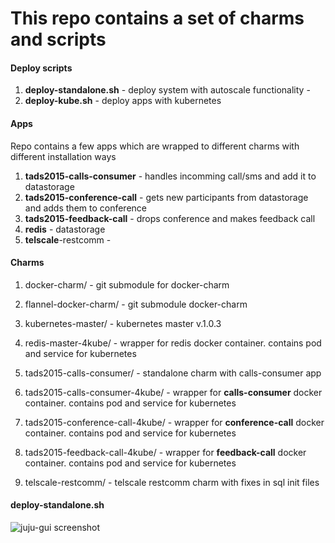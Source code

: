 # This repo contains a set of charms and scripts

#### Deploy scripts

1. **deploy-standalone.sh** - deploy system with autoscale functionality - 
2. **deploy-kube.sh** - deploy apps with kubernetes 

#### Apps
Repo contains a few apps which are wrapped to different charms with different installation ways

1. **tads2015-calls-consumer** - handles incomming call/sms and add it to datastorage
2. **tads2015-conference-call** - gets new participants from datastorage and adds them to conference
3. **tads2015-feedback-call** - drops conference and makes feedback call
4. **redis** - datastorage 
5. **telscale**-restcomm - 

#### Charms

1. docker-charm/ - git submodule for docker-charm

2. flannel-docker-charm/ - git submodule docker-charm

3. kubernetes-master/ - kubernetes master v.1.0.3

4. redis-master-4kube/ - wrapper for redis docker container. contains pod and service for kubernetes

5. tads2015-calls-consumer/ - standalone charm with calls-consumer app

6. tads2015-calls-consumer-4kube/ - wrapper for **calls-consumer** docker container. contains pod and service for kubernetes

7. tads2015-conference-call-4kube/ - wrapper for **conference-call** docker container. contains pod and service for kubernetes

8. tads2015-feedback-call-4kube/ - wrapper for **feedback-call** docker container. contains pod and service for kubernetes

9. telscale-restcomm/ - telscale restcomm charm with fixes in sql init files

#### deploy-standalone.sh

![juju-gui screenshot](https://dl.dropboxusercontent.com/u/8604560/juju-standalone-scale.png)
